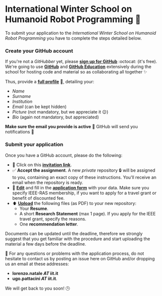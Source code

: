 # International Winter School on Humanoid Robot Programming :robot:

To submit your application to the _International Winter School on Humanoid Robot
Programming_ you have to complete the steps detailed below.

### Create your GitHub account
If you're not a _GitHubber_ yet, please [**sign up for GitHub**](https://github.com/join) :octocat: (it's free). We're going to use [**GitHub**](https://github.com) and [**GitHub Education**](https://education.github.com) extensively during the school for hosting code and material so as collaborating all together ✨  

Thus, provide a [**full profile**](https://github.com/settings/profile) 📝, detailing your:
  - _Name_
  - _Surname_
  - _Institution_
  - _Email_ (can be kept hidden)
  - _Picture_ (not mandatory, but we appreciate it 😉)
  - _Bio_ (again not mandatory, but appreciated)

**Make sure the email you provide is active** :email: GitHub will send you notifications 🔔

### Submit your application

Once you have a GitHub account, please do the following:

- 🔘 Click on this [**invitation link**](https://classroom.github.com/a/8L9SabAP).
- ✅ **Accept the assignment**. A new _private_ repository :lock: will be assigned to you, containing an exact copy of these instructions. You'll receive an email when the repository is ready.
- 📝 [**Edit**](https://help.github.com/articles/editing-files-in-your-repository) and fill in the [**application form**](./application-form.md) with your data. Make sure you specify IEEE-RAS membership, if you want to apply for a travel grant or benefit of discounted fee.
- :arrow_up: [**Upload**](https://help.github.com/articles/adding-a-file-to-a-repository) the following files (as PDF) to your new repository:
  - Your **Resume**.
  - A short **Research Statement** (max 1 page). If you apply for the IEEE travel grant, specify the reasons.
  - One **recommendation letter**.

Documents can be updated until the deadline, therefore we strongly suggest that you get familiar with the procedure and start uploading the material a few days before the deadline.

🤔 For any questions or problems with the application process, do not hesitate to contact us by posting an issue here on GitHub and/or dropping us an email at these addresses:
- **lorenzo.natale _AT_ iit.it**
- **ugo.pattacini _AT_ iit.it**.

We will get back to you soon! :clock3:
